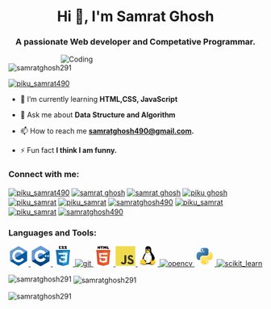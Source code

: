 <h1 align="center">Hi 👋, I'm Samrat Ghosh</h1>
<h3 align="center">A passionate Web developer and Competative Programmar.</h3>
<img align="right" alt="Coding" width="400" src="https://camo.githubusercontent.com/5ddf73ad3a205111cf8c686f687fc216c2946a75005718c8da5b837ad9de78c9/68747470733a2f2f7468756d62732e6766796361742e636f6d2f4576696c4e657874446576696c666973682d736d616c6c2e676966">

<p align="left"> <img src="https://komarev.com/ghpvc/?username=samratghosh291&label=Profile%20views&color=0e75b6&style=flat" alt="samratghosh291" /> </p>

<p align="left"> <a href="https://twitter.com/piku_samrat490" target="blank"><img src="https://img.shields.io/twitter/follow/piku_samrat490?logo=twitter&style=for-the-badge" alt="piku_samrat490" /></a> </p>

- 🌱 I’m currently learning **HTML,CSS, JavaScript**

- 💬 Ask me about **Data Structure and Algorithm**

- 📫 How to reach me **samratghosh490@gmail.com.**

- ⚡ Fun fact **I think I am funny.**

<h3 align="left">Connect with me:</h3>
<p align="left">
<a href="https://twitter.com/piku_samrat490" target="blank"><img align="center" src="https://raw.githubusercontent.com/rahuldkjain/github-profile-readme-generator/master/src/images/icons/Social/twitter.svg" alt="piku_samrat490" height="30" width="40" /></a>
<a href="https://linkedin.com/in/samrat ghosh" target="blank"><img align="center" src="https://raw.githubusercontent.com/rahuldkjain/github-profile-readme-generator/master/src/images/icons/Social/linked-in-alt.svg" alt="samrat ghosh" height="30" width="40" /></a>
<a href="https://stackoverflow.com/users/samrat ghosh" target="blank"><img align="center" src="https://raw.githubusercontent.com/rahuldkjain/github-profile-readme-generator/master/src/images/icons/Social/stack-overflow.svg" alt="samrat ghosh" height="30" width="40" /></a>
<a href="https://fb.com/piku ghosh" target="blank"><img align="center" src="https://raw.githubusercontent.com/rahuldkjain/github-profile-readme-generator/master/src/images/icons/Social/facebook.svg" alt="piku ghosh" height="30" width="40" /></a>
<a href="https://instagram.com/piku_samrat" target="blank"><img align="center" src="https://raw.githubusercontent.com/rahuldkjain/github-profile-readme-generator/master/src/images/icons/Social/instagram.svg" alt="piku_samrat" height="30" width="40" /></a>
<a href="https://www.codechef.com/users/piku_samrat" target="blank"><img align="center" src="https://cdn.jsdelivr.net/npm/simple-icons@3.1.0/icons/codechef.svg" alt="piku_samrat" height="30" width="40" /></a>
<a href="https://www.hackerrank.com/samratghosh490" target="blank"><img align="center" src="https://raw.githubusercontent.com/rahuldkjain/github-profile-readme-generator/master/src/images/icons/Social/hackerrank.svg" alt="samratghosh490" height="30" width="40" /></a>
<a href="https://codeforces.com/profile/piku_samrat" target="blank"><img align="center" src="https://raw.githubusercontent.com/rahuldkjain/github-profile-readme-generator/master/src/images/icons/Social/codeforces.svg" alt="piku_samrat" height="30" width="40" /></a>
<a href="https://www.leetcode.com/piku_samrat" target="blank"><img align="center" src="https://raw.githubusercontent.com/rahuldkjain/github-profile-readme-generator/master/src/images/icons/Social/leet-code.svg" alt="piku_samrat" height="30" width="40" /></a>
<a href="https://auth.geeksforgeeks.org/user/samratghosh490" target="blank"><img align="center" src="https://raw.githubusercontent.com/rahuldkjain/github-profile-readme-generator/master/src/images/icons/Social/geeks-for-geeks.svg" alt="samratghosh490" height="30" width="40" /></a>
</p>

<h3 align="left">Languages and Tools:</h3>
<p align="left"> <a href="https://www.cprogramming.com/" target="_blank" rel="noreferrer"> <img src="https://raw.githubusercontent.com/devicons/devicon/master/icons/c/c-original.svg" alt="c" width="40" height="40"/> </a> <a href="https://www.w3schools.com/cpp/" target="_blank" rel="noreferrer"> <img src="https://raw.githubusercontent.com/devicons/devicon/master/icons/cplusplus/cplusplus-original.svg" alt="cplusplus" width="40" height="40"/> </a> <a href="https://www.w3schools.com/css/" target="_blank" rel="noreferrer"> <img src="https://raw.githubusercontent.com/devicons/devicon/master/icons/css3/css3-original-wordmark.svg" alt="css3" width="40" height="40"/> </a> <a href="https://git-scm.com/" target="_blank" rel="noreferrer"> <img src="https://www.vectorlogo.zone/logos/git-scm/git-scm-icon.svg" alt="git" width="40" height="40"/> </a> <a href="https://www.w3.org/html/" target="_blank" rel="noreferrer"> <img src="https://raw.githubusercontent.com/devicons/devicon/master/icons/html5/html5-original-wordmark.svg" alt="html5" width="40" height="40"/> </a> <a href="https://developer.mozilla.org/en-US/docs/Web/JavaScript" target="_blank" rel="noreferrer"> <img src="https://raw.githubusercontent.com/devicons/devicon/master/icons/javascript/javascript-original.svg" alt="javascript" width="40" height="40"/> </a> <a href="https://www.linux.org/" target="_blank" rel="noreferrer"> <img src="https://raw.githubusercontent.com/devicons/devicon/master/icons/linux/linux-original.svg" alt="linux" width="40" height="40"/> </a> <a href="https://opencv.org/" target="_blank" rel="noreferrer"> <img src="https://www.vectorlogo.zone/logos/opencv/opencv-icon.svg" alt="opencv" width="40" height="40"/> </a> <a href="https://www.python.org" target="_blank" rel="noreferrer"> <img src="https://raw.githubusercontent.com/devicons/devicon/master/icons/python/python-original.svg" alt="python" width="40" height="40"/> </a> <a href="https://scikit-learn.org/" target="_blank" rel="noreferrer"> <img src="https://upload.wikimedia.org/wikipedia/commons/0/05/Scikit_learn_logo_small.svg" alt="scikit_learn" width="40" height="40"/> </a> </p>

<p><img align="left" src="https://github-readme-stats.vercel.app/api/top-langs?username=samratghosh291&show_icons=true&locale=en&layout=compact" alt="samratghosh291" /></p>

<p>&nbsp;<img align="center" src="https://github-readme-stats.vercel.app/api?username=samratghosh291&show_icons=true&locale=en" alt="samratghosh291" /></p>

<p><img align="center" src="https://github-readme-streak-stats.herokuapp.com/?user=samratghosh291&" alt="samratghosh291" /></p>
